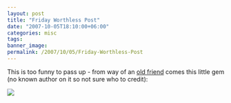 ```yaml
---
layout: post
title: "Friday Worthless Post"
date: "2007-10-05T18:10:00+06:00"
categories: misc 
tags: 
banner_image: 
permalink: /2007/10/05/Friday-Worthless-Post
---
```


This is too funny to pass up - from way of an <a href="http://appliedliberally.com/blog/">old friend</a> comes this little gem (no known author on it so not sure who to credit):


<img src="https://static.raymondcamden.com/images/ihadfriendsonthedeathstar.jpg">
